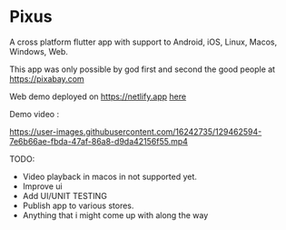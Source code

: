 # Pixus
A cross platform flutter app with support to Android, iOS, Linux, Macos, Windows, Web.

This app was only possible by god first and second the good people at https://pixabay.com

Web demo deployed on https://netlify.app [here](https://ecstatic-sammet-c31d1d.netlify.app/)

Demo video : 

https://user-images.githubusercontent.com/16242735/129462594-7e6b66ae-fbda-47af-86a8-d9da42156f55.mp4



TODO:
 - Video playback in macos in not supported yet.
 - Improve ui
 - Add UI/UNIT TESTING
 - Publish app to various stores.
 - Anything that i might come up with along the way
